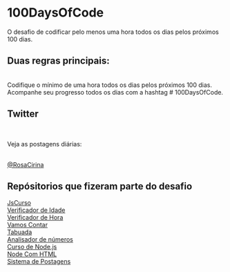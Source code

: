 # 100DaysOfCode
O desafio de codificar pelo menos uma hora todos os dias pelos próximos 100 dias.
<br>
<h2>Duas regras principais:</h2>
<br>
Codifique o mínimo de uma hora todos os dias pelos próximos 100 dias.
<br>
Acompanhe seu progresso todos os dias com a hashtag # 100DaysOfCode.
<br>
<h2>Twitter</h2>
<br>
<p>Veja as postagens diárias:</p>
<br>
<a href="https://twitter.com/RosaCirina">@RosaCirina</a>

<h2>Repósitorios que fizeram parte do desafio</h2>
<a href="https://github.com/eduardaarosaa/JsCurso">JsCurso<a/><br>
<a href="https://github.com/eduardaarosaa/verificadorIdade-js">Verificador de Idade </a><br>
<a href="https://github.com/eduardaarosaa/verificador-hora-js">Verificador de Hora </a><br>
<a href="https://eduardaarosaa.github.io/Contador/">Vamos Contar</a><br>
<a href="https://github.com/eduardaarosaa/tabuadaJS">Tabuada</a><br>
<a href="https://github.com/eduardaarosaa/analisadorNumeros">Analisador de números</a><br>
<a href="https://github.com/eduardaarosaa/CursoNode.js">Curso de Node.js</a><br>
<a href="https://github.com/eduardaarosaa/NodeComHtml">Node Com HTML</a><br>
<a href="https://github.com/eduardaarosaa/SistemaPostagensNode">Sistema de Postagens </a><br>
  
 
